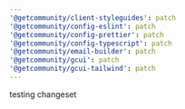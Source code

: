 ```yaml
---
'@getcommunity/client-styleguides': patch
'@getcommunity/config-eslint': patch
'@getcommunity/config-prettier': patch
'@getcommunity/config-typescript': patch
'@getcommunity/email-builder': patch
'@getcommunity/gcui': patch
'@getcommunity/gcui-tailwind': patch
---
```


testing changeset
